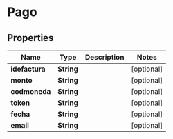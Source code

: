 
# Pago

## Properties
Name | Type | Description | Notes
------------ | ------------- | ------------- | -------------
**idefactura** | **String** |  |  [optional]
**monto** | **String** |  |  [optional]
**codmoneda** | **String** |  |  [optional]
**token** | **String** |  |  [optional]
**fecha** | **String** |  |  [optional]
**email** | **String** |  |  [optional]



